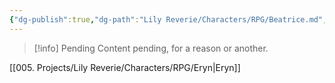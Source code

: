 ```yaml
---
{"dg-publish":true,"dg-path":"Lily Reverie/Characters/RPG/Beatrice.md","permalink":"/lily-reverie/characters/rpg/beatrice/","created":"2024-01-20T04:35:04.125-03:00","updated":"2024-01-20T04:58:30.361-03:00"}
---
```



>[!info] Pending
>Content pending, for a reason or another.

[[005. Projects/Lily Reverie/Characters/RPG/Eryn\|Eryn]]